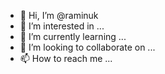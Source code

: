 - 👋 Hi, I’m @raminuk
- 👀 I’m interested in ...
- 🌱 I’m currently learning ...
- 💞️ I’m looking to collaborate on ...
- 📫 How to reach me ...

<!---
raminuk/raminuk is a ✨ special ✨ repository because its `README.md` (this file) appears on your GitHub profile.
You can click the Preview link to take a look at your changes.
--->
